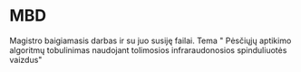 # MBD
Magistro baigiamasis darbas ir su juo susiję failai. 
Tema " Pėsčiųjų aptikimo algoritmų tobulinimas naudojant tolimosios infraraudonosios spinduliuotės vaizdus"
